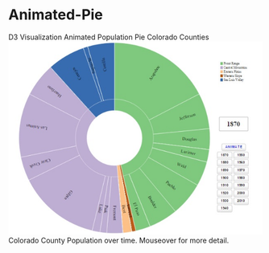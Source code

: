 # Animated-Pie
D3 Visualization Animated Population Pie Colorado Counties
<img src="image/animatedpie.jpg" />
Colorado County Population over time.  Mouseover for more detail.
